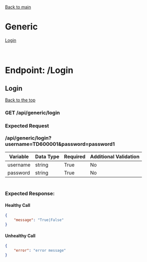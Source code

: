 [Back to main](../README.md)
# Generic
[Login](#login)<br>
<br><br>

# Endpoint: /Login

## Login
[Back to the top](#generic)
### GET /api/generic/login
### Expected Request <br><br>/api/generic/login?username=TD600001&password=password1<br>

| Variable | Data Type | Required | Additional Validation |
|----------|-----------|----------|-----------------------|
| username | string    | True     | No                    |
| password | string    | True     | No                    |   

### <br>Expected Response:<br>
#### Healthy Call
```json 
{
    "message": "True|False"
}
```
#### Unhealthy Call
```json 
{
    "error": "error message"
}
```
